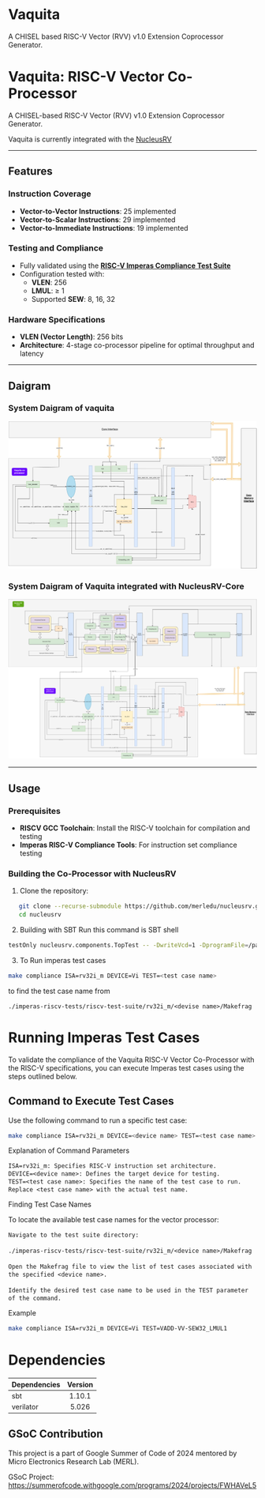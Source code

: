 # Vaquita

A CHISEL based RISC-V Vector (RVV) v1.0 Extension Coprocessor Generator.

# Vaquita: RISC-V Vector Co-Processor  
A CHISEL-based RISC-V Vector (RVV) v1.0 Extension Coprocessor Generator.

Vaquita is currently integrated with the [NucleusRV](https://github.com/merledu/nucleusrv)

---

## Features  

### Instruction Coverage  
- **Vector-to-Vector Instructions**: 25 implemented  
- **Vector-to-Scalar Instructions**: 29 implemented  
- **Vector-to-Immediate Instructions**: 19 implemented  

### Testing and Compliance  
- Fully validated using the [**RISC-V Imperas Compliance Test Suite**](https://github.com/riscv-ovpsim/imperas-riscv-tests)
- Configuration tested with:  
  - **VLEN**: 256  
  - **LMUL**: ≥ 1  
  - Supported **SEW**: 8, 16, 32  

### Hardware Specifications  
- **VLEN (Vector Length)**: 256 bits  
- **Architecture**: 4-stage co-processor pipeline for optimal throughput and latency  

---

## Daigram
### System Daigram of vaquita
<img src="./docs/images/vector Co Processor vaquita system daigram.png">

### System Daigram of Vaquita integrated with NucleusRV-Core
<img src="./docs/images/vaquita co processoe with NucleusRV core.png">

---

## Usage  

### Prerequisites  
- **RISCV GCC Toolchain**: Install the RISC-V toolchain for compilation and testing  
- **Imperas RISC-V Compliance Tools**: For instruction set compliance testing  

### Building the Co-Processor with NucleusRV
1. Clone the repository:  
```bash  
   git clone --recurse-submodule https://github.com/merledu/nucleusrv.git -b vec_dev_csr
   cd nucleusrv
```

2. Building with SBT
  Run this command is SBT shell
```bash
testOnly nucleusrv.components.TopTest -- -DwriteVcd=1 -DprogramFile=/path/to/instructions/hex
```
3. To Run imperas test cases
```bash 
make compliance ISA=rv32i_m DEVICE=Vi TEST=<test case name>
```
to find the test case name from 
```
./imperas-riscv-tests/riscv-test-suite/rv32i_m/<devise name>/Makefrag
```


# Running Imperas Test Cases  

To validate the compliance of the Vaquita RISC-V Vector Co-Processor with the RISC-V specifications, you can execute Imperas test cases using the steps outlined below.  

## Command to Execute Test Cases  

Use the following command to run a specific test case:  

```bash
make compliance ISA=rv32i_m DEVICE=<device name> TEST=<test case name>
```

Explanation of Command Parameters

    ISA=rv32i_m: Specifies RISC-V instruction set architecture.
    DEVICE=<device name>: Defines the target device for testing.
    TEST=<test case name>: Specifies the name of the test case to run. Replace <test case name> with the actual test name.

Finding Test Case Names

To locate the available test case names for the vector processor:

    Navigate to the test suite directory:

    ./imperas-riscv-tests/riscv-test-suite/rv32i_m/<device name>/Makefrag

    Open the Makefrag file to view the list of test cases associated with the specified <device name>.

    Identify the desired test case name to be used in the TEST parameter of the command.

Example
```bash
make compliance ISA=rv32i_m DEVICE=Vi TEST=VADD-VV-SEW32_LMUL1
```

# Dependencies

| Dependencies         | Version         |
| :----------- | :--------------: |
| sbt | 1.10.1 |
| verilator | 5.026 |

## GSoC Contribution
This project is a part of Google Summer of Code of 2024 mentored by Micro Electronics Research Lab (MERL).

GSoC Project: https://summerofcode.withgoogle.com/programs/2024/projects/FWHAVeL5